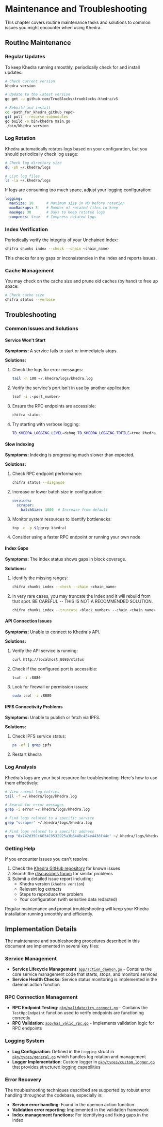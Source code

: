# Maintenance and Troubleshooting

This chapter covers routine maintenance tasks and solutions to common issues you might encounter when using Khedra.

## Routine Maintenance

### Regular Updates

To keep Khedra running smoothly, periodically check for and install updates:

```bash
# Check current version
khedra version

# Update to the latest version
go get -u github.com/TrueBlocks/trueblocks-khedra/v5

# Rebuild and install
cd <path_for_khedra_github_repo>
git pull --recurse-submodules
go build -o bin/khedra main.go
./bin/khedra version
```

### Log Rotation

Khedra automatically rotates logs based on your configuration, but you should periodically check log usage:

```bash
# Check log directory size
du -sh ~/.khedra/logs

# List log files
ls -la ~/.khedra/logs
```

If logs are consuming too much space, adjust your logging configuration:

```yaml
logging:
  maxSize: 10      # Maximum size in MB before rotation
  maxBackups: 5    # Number of rotated files to keep
  maxAge: 30       # Days to keep rotated logs
  compress: true   # Compress rotated logs
```

### Index Verification

Periodically verify the integrity of your Unchained Index:

```bash
chifra chunks index --check --chain <chain_name>
```

This checks for any gaps or inconsistencies in the index and reports issues.

### Cache Management

You may check on the cache size and prune old caches (by hand) to free up space:

```bash
# Check cache size
chifra status --verbose
```

## Troubleshooting

### Common Issues and Solutions

#### Service Won't Start

**Symptoms:** A service fails to start or immediately stops.

**Solutions:**

1. Check the logs for error messages:

   ```bash
   tail -n 100 ~/.khedra/logs/khedra.log
   ```

2. Verify the service's port isn't in use by another application:

   ```bash
   lsof -i :<port_number>
   ```

3. Ensure the RPC endpoints are accessible:

   ```bash
   chifra status
   ```

4. Try starting with verbose logging:

   ```bash
   TB_KHEDRA_LOGGING_LEVEL=debug TB_KHEDRA_LOGGING_TOFILE=true khedra start
   ```

#### Slow Indexing

**Symptoms:** Indexing is progressing much slower than expected.

**Solutions:**

1. Check RPC endpoint performance:

   ```bash
   chifra status --diagnose
   ```

2. Increase or lower batch size in configuration:

   ```yaml
   services:
     scraper:
       batchSize: 1000  # Increase from default
   ```

3. Monitor system resources to identify bottlenecks:

   ```bash
   top -c -p $(pgrep khedra)
   ```

4. Consider using a faster RPC endpoint or running your own node.

#### Index Gaps

**Symptoms:** The index status shows gaps in block coverage.

**Solutions:**

1. Identify the missing ranges:

   ```bash
   chifra chunks index --check --chain <chain_name>
   ```

2. In very rare cases, you may truncate the index and it will rebuild from that spot. BE CAREFUL -- THIS IS NOT A RECOMMENDED SOLUTION.

   ```bash
   chifra chunks index --truncate <block_number> --chain <chain_name>
   ```

#### API Connection Issues

**Symptoms:** Unable to connect to Khedra's API.

**Solutions:**

1. Verify the API service is running:

   ```bash
   curl http://localhost:8080/status
   ```

2. Check if the configured port is accessible:

   ```bash
   lsof -i :8080
   ```

3. Look for firewall or permission issues:

   ```bash
   sudo lsof -i :8080
   ```

#### IPFS Connectivity Problems

**Symptoms:** Unable to publish or fetch via IPFS.

**Solutions:**

1. Check IPFS service status:

   ```bash
   ps -ef | grep ipfs
   ```

2. Restart khedra

### Log Analysis

Khedra's logs are your best resource for troubleshooting. Here's how to use them effectively:

```bash
# View recent log entries
tail -f ~/.khedra/logs/khedra.log

# Search for error messages
grep -i error ~/.khedra/logs/khedra.log

# Find logs related to a specific service
grep "scraper" ~/.khedra/logs/khedra.log

# Find logs related to a specific address
grep "0x742d35Cc6634C0532925a3b844Bc454e4438f44e" ~/.khedra/logs/khedra.log
```

### Getting Help

If you encounter issues you can't resolve:

1. Check the [Khedra GitHub repository](https://github.com/TrueBlocks/trueblocks-khedra) for known issues
2. Search the [discussions forum](https://github.com/TrueBlocks/trueblocks-khedra/discussions) for similar problems
3. Submit a detailed issue report including:
   - Khedra version (`khedra version`)
   - Relevant log extracts
   - Steps to reproduce the problem
   - Your configuration (with sensitive data redacted)

Regular maintenance and prompt troubleshooting will keep your Khedra installation running smoothly and efficiently.

## Implementation Details

The maintenance and troubleshooting procedures described in this document are implemented in several key files:

### Service Management

- **Service Lifecycle Management**: [`app/action_daemon.go`](/Users/jrush/Development/trueblocks-core/khedra/app/action_daemon.go) - Contains the core service management code that starts, stops, and monitors services
- **Service Health Checks**: Service status monitoring is implemented in the daemon action function

### RPC Connection Management

- **RPC Endpoint Testing**: [`pkg/validate/try_connect.go`](/Users/jrush/Development/trueblocks-core/khedra/pkg/validate/try_connect.go) - Contains the `TestRpcEndpoint` function used to verify endpoints are functioning correctly
- **RPC Validation**: [`app/has_valid_rpc.go`](/Users/jrush/Development/trueblocks-core/khedra/app/has_valid_rpc.go) - Implements validation logic for RPC endpoints

### Logging System

- **Log Configuration**: Defined in the `Logging` struct in [`pkg/types/general.go`](/Users/jrush/Development/trueblocks-core/khedra/pkg/types/general.go) which handles log rotation and management
- **Logger Implementation**: Custom logger in [`pkg/types/custom_logger.go`](/Users/jrush/Development/trueblocks-core/khedra/pkg/types/custom_logger.go) that provides structured logging capabilities

### Error Recovery

The troubleshooting techniques described are supported by robust error handling throughout the codebase, especially in:

- **Service error handling**: Found in the daemon action function
- **Validation error reporting**: Implemented in the validation framework
- **Index management functions**: For identifying and fixing gaps in the index
